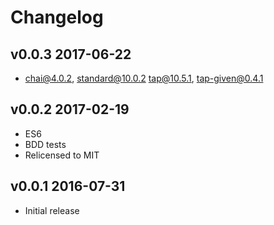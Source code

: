 # Changelog

## v0.0.3 2017-06-22

  * chai@4.0.2, standard@10.0.2 tap@10.5.1, tap-given@0.4.1

## v0.0.2 2017-02-19

  * ES6
  * BDD tests
  * Relicensed to MIT

## v0.0.1 2016-07-31

  * Initial release
